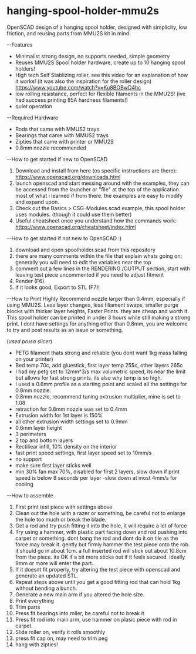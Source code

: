 # hanging-spool-holder-mmu2s
OpenSCAD design of a hanging spool holder, designed with simplicity, low friction, and reusing parts from MMU2S kit in mind.

--Features
 - Minimalist strong design, no supports needed, simple geometry
 - Reuses MMU2S Spool holder hardware, create up to 10 hanging spool holders!
 - High tech Self Stablizing roller, see this video for an explanation of how it works! (it was also the inspiration for the roller design) https://www.youtube.com/watch?v=Ku8BOBwD4hc
 - low rolling resistance, perfect for flexible filaments in the MMU2S! (ive had success printing 85A hardness filaments!)
 - quiet operation
 
 
 
--Required Hardware
- Rods that came with MMUS2 trays
- Bearings that came with MMUS2 trays
- Zipties that came with printer or MMU2S
- 0.8mm nozzle recommended

--How to get started if new to OpenSCAD
1. Download and install from here (os specific instructions are there): https://www.openscad.org/downloads.html
2. launch openscad and start messing around with the examples, they can be accessed from the launcher or "file" at the top of the application.  most of what i learned if from there. the examples are easy to modify and expand upon.
3. Check out the Basics > CSG-Modules.scad example, this spool holder uses modules. (though it could use them better)
3. Useful cheatsheet once you understand how the commands work: https://www.openscad.org/cheatsheet/index.html


--How to get started if not new to OpenSCAD :)
1. download and open spoolholder.scad from this repository
2. there are many comments within the file that explain whats going on; generally you will need to edit the variables near the top
3. comment out a few lines in the RENDERING /OUTPUT section, start with leaving test piece uncommented if you need to adjust fitment
4. Render (F6)
5. if it looks good, Export to STL (F7)!

--How to Print
Highly Recommend nozzle larger than 0.4mm, especially if using MMU2S. Less layer changes, less filiament swaps, smaller purge blocks with thicker layer heights, Faster Prints. they are cheap and worth it. This spool holder can be printed in under 3 hours while still making a strong print. I dont have settings for anything other than 0.8mm, you are welcome to try and post results as an issue or something.

(*used prusa slicer*)
  
  - PETG filament thats strong and reliable (you dont want 1kg mass falling on your printer)
  - Bed temp 70c, add gluestick, first layer temp 255c, other layers 265c
  - I had my petg set to 12mm^3/s max volumetric speed, its near the limit but allows for fast strong prints. its also why temp is so high.
  - I used a 0.6mm profile as a starting point and scaled all the settings for 0.8mm nozzle.
  - 0.8mm nozzle, recommend tuning extrusion multiplier, mine is set to 1.08
  - retraction for 0.8mm nozzle was set to 0.4mm
  - Extrusion width for 1st layer is 150%
  - all other extrusion width settings set to 0.9mm
  - 0.6mm layer height
  - 3 perimeters
  - 2 top and bottom layers
  - Rectiliear infill, 10% density on the interior
  - fast print speed settings, first layer speed set to 10mm/s
  - no support
  - make sure first layer sticks well
  - min 30% fan max 70%, disabled for first 2 layers, slow down if print speed is below 8 seconds per layer
        -slow down at most 4mm/s for cooling
  
  
--How to assemble
1. First print test piece with settings above
2. Clean out the hole with a razer or something, be careful not to enlarge the hole too much or break the blade. 
3. Get a rod and try push fitting it into the hole, it will require a lot of force
4. Try using a hammer, with plastic part facing down and rod pushing into carpet or something. dont bang the rod and dont do it on tile as the force may break it. gently but firmly hammer the test piece onto the rob. it should go in about 1cm. a full inserted rod will stick out about 10.8cm from the piece. its OK if a bit more sticks out if it feels secured. ideally 9mm or more will enter the part.. 
5. If it doesnt fit properly, try altering the test piece with openscad and generate an updated STL.
6. Repeat steps above until you get a good fitting rod that can hold 1kg without bending a bunch. 
7. Generate a new main arm if you altered the hole size.
8. Print everything
9. Trim parts
10. Press fit bearings into roller, be careful not to break it
11. Press fit rod into main arm, use hammer on plasic piece with rod in carpet.
12. Slide roller on, verify it rolls smoothly
13. press fit cap on, may need to trim peg
14. hang with zipties!


  
  
